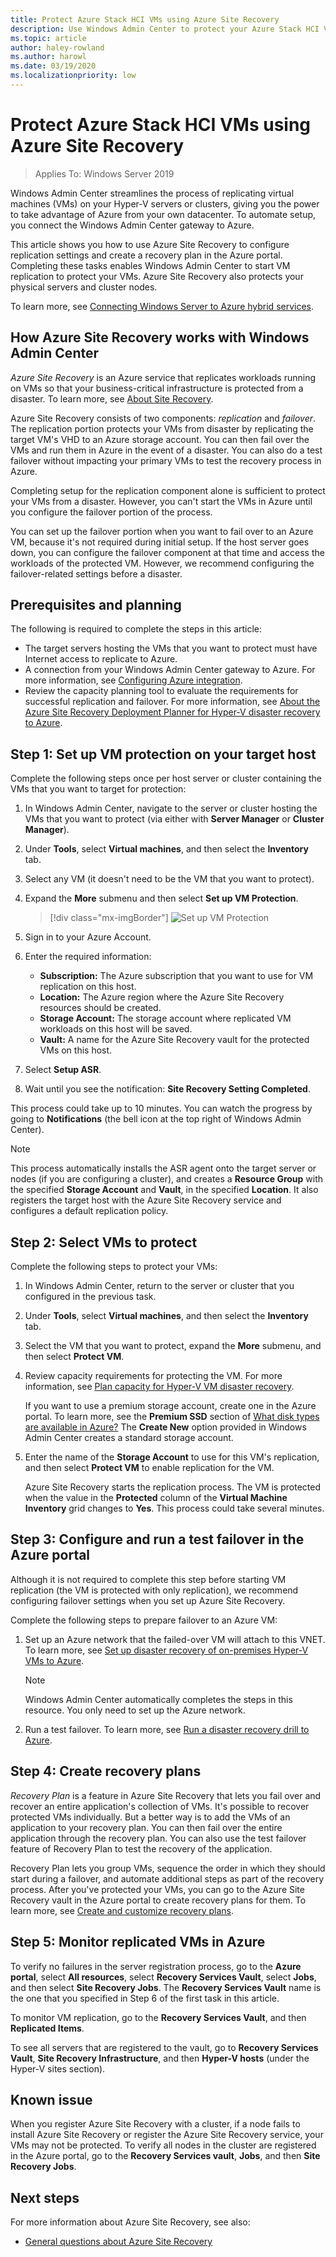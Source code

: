 ```yaml
---
title: Protect Azure Stack HCI VMs using Azure Site Recovery
description: Use Windows Admin Center to protect your Azure Stack HCI VMs with Azure Site Recovery.
ms.topic: article
author: haley-rowland
ms.author: harowl
ms.date: 03/19/2020
ms.localizationpriority: low
---
```


# Protect Azure Stack HCI VMs using Azure Site Recovery

>Applies To: Windows Server 2019

Windows Admin Center streamlines the process of replicating virtual machines (VMs) on your Hyper-V servers or clusters, giving you the power to take advantage of Azure from your own datacenter. To automate setup, you connect the Windows Admin Center gateway to Azure.

This article shows you how to use Azure Site Recovery to configure replication settings and create a recovery plan in the Azure portal. Completing these tasks enables Windows Admin Center to start VM replication to protect your VMs. Azure Site Recovery also protects your physical servers and cluster nodes.

To learn more, see [Connecting Windows Server to Azure hybrid services](/windows-server/manage/windows-admin-center/azure/).

## How Azure Site Recovery works with Windows Admin Center

*Azure Site Recovery* is an Azure service that replicates workloads running on VMs so that your business-critical infrastructure is protected from a disaster. To learn more, see [About Site Recovery](https://docs.microsoft.com/azure/site-recovery/site-recovery-overview).

Azure Site Recovery consists of two components: *replication* and *failover*. The replication portion protects your VMs from disaster by replicating the target VM's VHD to an Azure storage account. You can then fail over the VMs and run them in Azure in the event of a disaster. You can also do a test failover without impacting your primary VMs to test the recovery process in Azure.

Completing setup for the replication component alone is sufficient to protect your VMs from a disaster. However, you can't start the VMs in Azure until you configure the failover portion of the process.

You can set up the failover portion when you want to fail over to an Azure VM, because it's not required during initial setup. If the host server goes down, you can configure the failover component at that time and access the workloads of the protected VM. However, we recommend configuring the failover-related settings before a disaster.

## Prerequisites and planning

The following is required to complete the steps in this article:

- The target servers hosting the VMs that you want to protect must have Internet access to replicate to Azure.
- A connection from your Windows Admin Center gateway to Azure. For more information, see [Configuring Azure integration](https://docs.microsoft.com/windows-server/manage/windows-admin-center/azure/azure-integration).
- Review the capacity planning tool to evaluate the requirements for successful replication and failover. For more information, see [About the Azure Site Recovery Deployment Planner for Hyper-V disaster recovery to Azure](https://docs.microsoft.com/azure/site-recovery/hyper-v-site-walkthrough-capacity).

## Step 1: Set up VM protection on your target host

Complete the following steps once per host server or cluster containing the VMs that you want to target for protection:

1. In Windows Admin Center, navigate to the server or cluster hosting the VMs that you want to protect (via either with **Server Manager** or **Cluster Manager**).
1. Under **Tools**, select **Virtual machines**, and then select the  **Inventory** tab.
1. Select any VM (it doesn't need to be the VM that you want to protect).
1. Expand the **More** submenu and then select **Set up VM Protection**.

    > [!div class="mx-imgBorder"]
    > ![Set up VM Protection](media/set-up-vm-protection.png)

1. Sign in to your Azure Account.
1. Enter the required information:

   - **Subscription:** The Azure subscription that you want to use for VM replication on this host.
   - **Location:** The Azure region where the Azure Site Recovery resources should be created.
   - **Storage Account:** The storage account where replicated VM workloads on this host will be saved.
   - **Vault:** A name for the Azure Site Recovery vault for the protected VMs on this host.

1. Select **Setup ASR**.
1. Wait until you see the notification: **Site Recovery Setting Completed**.
 
This process could take up to 10 minutes. You can watch the progress by going to **Notifications** (the bell icon at the top right of Windows Admin Center).

>[!NOTE]
> This process automatically installs the ASR agent onto the target server or nodes (if you are configuring a cluster), and creates a **Resource Group** with the specified **Storage Account** and **Vault**, in the specified **Location**. It also registers the target host with the Azure Site Recovery service and configures a default replication policy.

## Step 2: Select VMs to protect

Complete the following steps to protect your VMs:

1. In Windows Admin Center, return to the server or cluster that you configured in the previous task.
1. Under **Tools**, select **Virtual machines**, and then select the  **Inventory** tab.
1. Select the VM that you want to protect, expand the **More** submenu,  and then select **Protect VM**.
1. Review capacity requirements for protecting the VM. For more information, see [Plan capacity for Hyper-V VM disaster recovery](https://docs.microsoft.com/azure/site-recovery/site-recovery-capacity-planner).

    If you want to use a premium storage account, create one in the Azure portal. To learn more, see the **Premium SSD** section of [What disk types are available in Azure?](https://docs.microsoft.com/azure/storage/common/storage-premium-storage) The **Create New** option provided in Windows Admin Center creates a standard storage account.

1. Enter the name of the **Storage Account** to use for this VM's replication, and then select **Protect VM** to enable replication for the VM. 

    Azure Site Recovery starts the replication process. The VM is protected when the value in the **Protected** column of the **Virtual Machine Inventory** grid changes to **Yes**. This process could take several minutes.  

## Step 3: Configure and run a test failover in the Azure portal

 Although it is not required to complete this step before starting VM replication (the VM is protected with only replication), we recommend configuring failover settings when you set up Azure Site Recovery.
 
 Complete the following steps to prepare failover to an Azure VM:

1. Set up an Azure network that the failed-over VM will attach to this VNET. To learn more, see [Set up disaster recovery of on-premises Hyper-V VMs to Azure](https://docs.microsoft.com/azure/site-recovery/hyper-v-site-walkthrough-prepare-azure).

    >[!NOTE]
    > Windows Admin Center automatically completes the steps in this resource. You only need to set up the Azure network.

1. Run a test failover. To learn more, see [Run a disaster recovery drill to Azure](https://docs.microsoft.com/azure/site-recovery/hyper-v-site-walkthrough-test-failover).

## Step 4: Create recovery plans

*Recovery Plan* is a feature in Azure Site Recovery that lets you fail over and recover an entire application's collection of VMs. It's possible to recover protected VMs individually. But a better way is to add the VMs of an application to your recovery plan. You can then fail over the entire application through the recovery plan. You can also use the test failover feature of Recovery Plan to test the recovery of the application.

Recovery Plan lets you group VMs, sequence the order in which they should start during a failover, and automate additional steps as part of the recovery process. After you've protected your VMs, you can go to the Azure Site Recovery vault in the Azure portal to create recovery plans for them. To learn more, see [Create and customize recovery plans](https://docs.microsoft.com/azure/site-recovery/site-recovery-create-recovery-plans).

## Step 5: Monitor replicated VMs in Azure

To verify no failures in the server registration process, go to the **Azure portal**, select **All resources**, select **Recovery Services Vault**, select **Jobs**, and then select **Site Recovery Jobs**. The **Recovery Services Vault** name is the one that you specified in Step 6 of the first task in this article.

To monitor VM replication, go to the **Recovery Services Vault**, and then **Replicated Items**.

To see all servers that are registered to the vault, go to **Recovery Services Vault**, **Site Recovery Infrastructure**, and then **Hyper-V hosts** (under the Hyper-V sites section).

## Known issue ##

When you register Azure Site Recovery with a cluster, if a node fails to install Azure Site Recovery or register the Azure Site Recovery service, your VMs may not be protected. To verify all nodes in the cluster are registered in the Azure portal, go to the **Recovery Services vault**, **Jobs**, and then **Site Recovery Jobs**.

## Next steps

For more information about Azure Site Recovery, see also:

- [General questions about Azure Site Recovery](https://docs.microsoft.com/azure/site-recovery/site-recovery-faq)